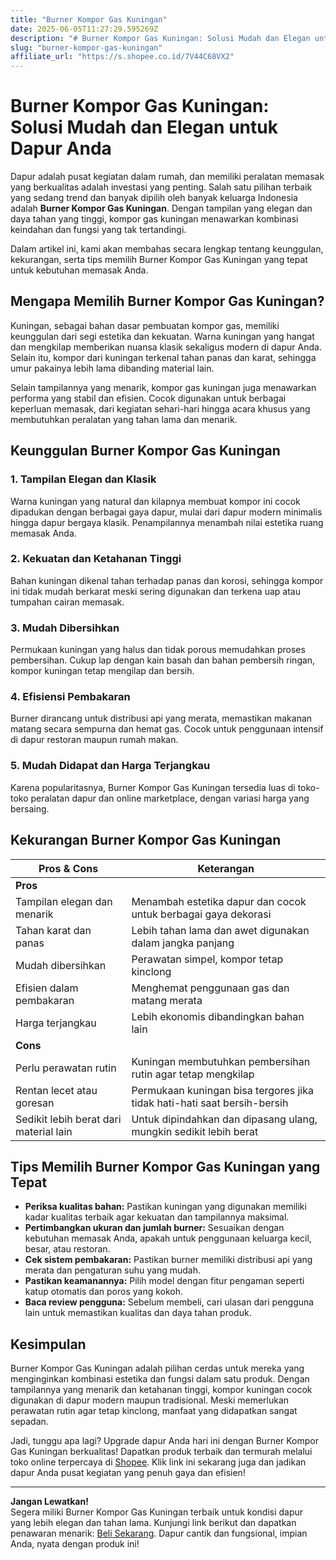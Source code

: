 ```yaml
---
title: "Burner Kompor Gas Kuningan"
date: 2025-06-05T11:27:29.595269Z
description: "# Burner Kompor Gas Kuningan: Solusi Mudah dan Elegan untuk Dapur Anda..."
slug: "burner-kompor-gas-kuningan"
affiliate_url: "https://s.shopee.co.id/7V44C68VX2"
---
```

# Burner Kompor Gas Kuningan: Solusi Mudah dan Elegan untuk Dapur Anda

Dapur adalah pusat kegiatan dalam rumah, dan memiliki peralatan memasak yang berkualitas adalah investasi yang penting. Salah satu pilihan terbaik yang sedang trend dan banyak dipilih oleh banyak keluarga Indonesia adalah **Burner Kompor Gas Kuningan**. Dengan tampilan yang elegan dan daya tahan yang tinggi, kompor gas kuningan menawarkan kombinasi keindahan dan fungsi yang tak tertandingi.

Dalam artikel ini, kami akan membahas secara lengkap tentang keunggulan, kekurangan, serta tips memilih Burner Kompor Gas Kuningan yang tepat untuk kebutuhan memasak Anda.

## Mengapa Memilih Burner Kompor Gas Kuningan?

Kuningan, sebagai bahan dasar pembuatan kompor gas, memiliki keunggulan dari segi estetika dan kekuatan. Warna kuningan yang hangat dan mengkilap memberikan nuansa klasik sekaligus modern di dapur Anda. Selain itu, kompor dari kuningan terkenal tahan panas dan karat, sehingga umur pakainya lebih lama dibanding material lain.

Selain tampilannya yang menarik, kompor gas kuningan juga menawarkan performa yang stabil dan efisien. Cocok digunakan untuk berbagai keperluan memasak, dari kegiatan sehari-hari hingga acara khusus yang membutuhkan peralatan yang tahan lama dan menarik.

## Keunggulan Burner Kompor Gas Kuningan

### 1. Tampilan Elegan dan Klasik

Warna kuningan yang natural dan kilapnya membuat kompor ini cocok dipadukan dengan berbagai gaya dapur, mulai dari dapur modern minimalis hingga dapur bergaya klasik. Penampilannya menambah nilai estetika ruang memasak Anda.

### 2. Kekuatan dan Ketahanan Tinggi

Bahan kuningan dikenal tahan terhadap panas dan korosi, sehingga kompor ini tidak mudah berkarat meski sering digunakan dan terkena uap atau tumpahan cairan memasak.

### 3. Mudah Dibersihkan

Permukaan kuningan yang halus dan tidak porous memudahkan proses pembersihan. Cukup lap dengan kain basah dan bahan pembersih ringan, kompor kuningan tetap mengilap dan bersih.

### 4. Efisiensi Pembakaran

 Burner dirancang untuk distribusi api yang merata, memastikan makanan matang secara sempurna dan hemat gas. Cocok untuk penggunaan intensif di dapur restoran maupun rumah makan.

### 5. Mudah Didapat dan Harga Terjangkau

Karena popularitasnya, Burner Kompor Gas Kuningan tersedia luas di toko-toko peralatan dapur dan online marketplace, dengan variasi harga yang bersaing.

## Kekurangan Burner Kompor Gas Kuningan

| **Pros & Cons**                     | **Keterangan**                                                          |
|-------------------------------------|-------------------------------------------------------------------------|
| **Pros**                          |                                                                             |
| Tampilan elegan dan menarik      | Menambah estetika dapur dan cocok untuk berbagai gaya dekorasi       |
| Tahan karat dan panas             | Lebih tahan lama dan awet digunakan dalam jangka panjang             |
| Mudah dibersihkan                 | Perawatan simpel, kompor tetap kinclong                              |
| Efisien dalam pembakaran           | Menghemat penggunaan gas dan matang merata                            |
| Harga terjangkau                   | Lebih ekonomis dibandingkan bahan lain                                |
| **Cons**                           |                                                                             |
| Perlu perawatan rutin             | Kuningan membutuhkan pembersihan rutin agar tetap mengkilap        |
| Rentan lecet atau goresan          | Permukaan kuningan bisa tergores jika tidak hati-hati saat bersih-bersih |
| Sedikit lebih berat dari material lain | Untuk dipindahkan dan dipasang ulang, mungkin sedikit lebih berat     |

## Tips Memilih Burner Kompor Gas Kuningan yang Tepat

- **Periksa kualitas bahan:** Pastikan kuningan yang digunakan memiliki kadar kualitas terbaik agar kekuatan dan tampilannya maksimal.
- **Pertimbangkan ukuran dan jumlah burner:** Sesuaikan dengan kebutuhan memasak Anda, apakah untuk penggunaan keluarga kecil, besar, atau restoran.
- **Cek sistem pembakaran:** Pastikan burner memiliki distribusi api yang merata dan pengaturan suhu yang mudah.
- **Pastikan keamanannya:** Pilih model dengan fitur pengaman seperti katup otomatis dan poros yang kokoh.
- **Baca review pengguna:** Sebelum membeli, cari ulasan dari pengguna lain untuk memastikan kualitas dan daya tahan produk.

## Kesimpulan

Burner Kompor Gas Kuningan adalah pilihan cerdas untuk mereka yang menginginkan kombinasi estetika dan fungsi dalam satu produk. Dengan tampilannya yang menarik dan ketahanan tinggi, kompor kuningan cocok digunakan di dapur modern maupun tradisional. Meski memerlukan perawatan rutin agar tetap kinclong, manfaat yang didapatkan sangat sepadan.

Jadi, tunggu apa lagi? Upgrade dapur Anda hari ini dengan Burner Kompor Gas Kuningan berkualitas! Dapatkan produk terbaik dan termurah melalui toko online terpercaya di [Shopee](https://s.shopee.co.id/7V44C68VX2). Klik link ini sekarang juga dan jadikan dapur Anda pusat kegiatan yang penuh gaya dan efisien!

---

**Jangan Lewatkan!**  
Segera miliki Burner Kompor Gas Kuningan terbaik untuk kondisi dapur yang lebih elegan dan tahan lama. Kunjungi link berikut dan dapatkan penawaran menarik: [Beli Sekarang](https://s.shopee.co.id/7V44C68VX2). Dapur cantik dan fungsional, impian Anda, nyata dengan produk ini!